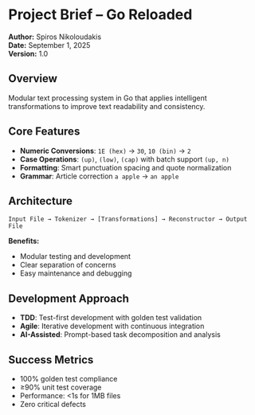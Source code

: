 # Project Brief – Go Reloaded

**Author:** Spiros Nikoloudakis  
**Date:** September 1, 2025  
**Version:** 1.0

## Overview
Modular text processing system in Go that applies intelligent transformations to improve text readability and consistency.

## Core Features
- **Numeric Conversions**: `1E (hex)` → `30`, `10 (bin)` → `2`
- **Case Operations**: `(up)`, `(low)`, `(cap)` with batch support `(up, n)`
- **Formatting**: Smart punctuation spacing and quote normalization
- **Grammar**: Article correction `a apple` → `an apple`

## Architecture
```
Input File → Tokenizer → [Transformations] → Reconstructor → Output File
```

**Benefits:**
- Modular testing and development
- Clear separation of concerns
- Easy maintenance and debugging

## Development Approach
- **TDD**: Test-first development with golden test validation
- **Agile**: Iterative development with continuous integration
- **AI-Assisted**: Prompt-based task decomposition and analysis

## Success Metrics
- 100% golden test compliance
- ≥90% unit test coverage
- Performance: <1s for 1MB files
- Zero critical defects